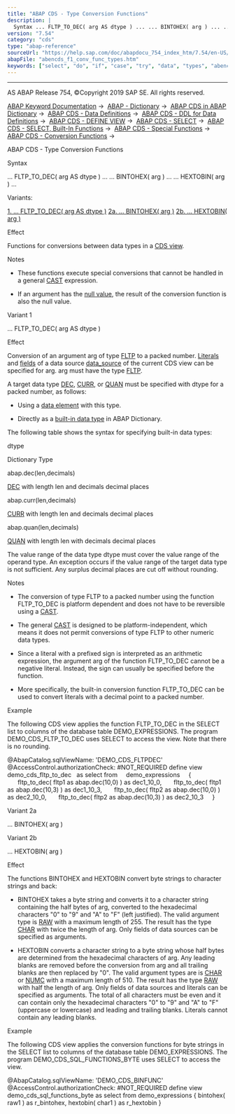 ```yaml
---
title: "ABAP CDS - Type Conversion Functions"
description: |
  Syntax ... FLTP_TO_DEC( arg AS dtype ) ... ... BINTOHEX( arg ) ... ... HEXTOBIN( arg ) ... Variants: 1. ... FLTP_TO_DEC( arg AS dtype )(#!ABAP_VARIANT_1@1@) 2a. ... BINTOHEX( arg )(#!ABAP_VARIANT_2A@2@) 2b. ... HEXTOBIN( arg )(#!ABAP_VARIANT_2B@3@) Effect Functions for conversions between
version: "7.54"
category: "cds"
type: "abap-reference"
sourceUrl: "https://help.sap.com/doc/abapdocu_754_index_htm/7.54/en-US/abencds_f1_conv_func_types.htm"
abapFile: "abencds_f1_conv_func_types.htm"
keywords: ["select", "do", "if", "case", "try", "data", "types", "abencds", "conv", "func"]
---
```


* * *

AS ABAP Release 754, ©Copyright 2019 SAP SE. All rights reserved.

[ABAP Keyword Documentation](https://help.sap.com/doc/abapdocu_754_index_htm/7.54/en-US/abenabap.htm) →  [ABAP - Dictionary](https://help.sap.com/doc/abapdocu_754_index_htm/7.54/en-US/abenabap_dictionary.htm) →  [ABAP CDS in ABAP Dictionary](https://help.sap.com/doc/abapdocu_754_index_htm/7.54/en-US/abencds.htm) →  [ABAP CDS - Data Definitions](https://help.sap.com/doc/abapdocu_754_index_htm/7.54/en-US/abenddic_cds_entities.htm) →  [ABAP CDS - DDL for Data Definitions](https://help.sap.com/doc/abapdocu_754_index_htm/7.54/en-US/abencds_f1_ddl_syntax.htm) →  [ABAP CDS - DEFINE VIEW](https://help.sap.com/doc/abapdocu_754_index_htm/7.54/en-US/abencds_f1_define_view.htm) →  [ABAP CDS - SELECT](https://help.sap.com/doc/abapdocu_754_index_htm/7.54/en-US/abencds_f1_select_statement.htm) →  [ABAP CDS - SELECT, Built-In Functions](https://help.sap.com/doc/abapdocu_754_index_htm/7.54/en-US/abencds_f1_builtin_functions.htm) →  [ABAP CDS - Special Functions](https://help.sap.com/doc/abapdocu_754_index_htm/7.54/en-US/abencds_special_functions.htm) →  [ABAP CDS - Conversion Functions](https://help.sap.com/doc/abapdocu_754_index_htm/7.54/en-US/abencds_f1_conversion_functions.htm) → 

ABAP CDS - Type Conversion Functions

Syntax

... FLTP\_TO\_DEC( arg AS dtype ) ...
... BINTOHEX( arg ) ...
... HEXTOBIN( arg ) ...

Variants:

[1\. ... FLTP\_TO\_DEC( arg AS dtype )](#!ABAP_VARIANT_1@1@)
[2a. ... BINTOHEX( arg )](#!ABAP_VARIANT_2A@2@)
[2b. ... HEXTOBIN( arg )](#!ABAP_VARIANT_2B@3@)

Effect

Functions for conversions between data types in a [CDS view](https://help.sap.com/doc/abapdocu_754_index_htm/7.54/en-US/abencds_view_glosry.htm "Glossary Entry").

Notes

-   These functions execute special conversions that cannot be handled in a general [CAST](https://help.sap.com/doc/abapdocu_754_index_htm/7.54/en-US/abencds_f1_cast_expression.htm) expression.

-   If an argument has the [null value](https://help.sap.com/doc/abapdocu_754_index_htm/7.54/en-US/abennull_value_glosry.htm "Glossary Entry"), the result of the conversion function is also the null value.
    

Variant 1

... FLTP\_TO\_DEC( arg AS dtype )

Effect

Conversion of an argument arg of type [FLTP](https://help.sap.com/doc/abapdocu_754_index_htm/7.54/en-US/abenddic_builtin_types.htm) to a packed number. [Literals](https://help.sap.com/doc/abapdocu_754_index_htm/7.54/en-US/abencds_f1_literal.htm) and [fields](https://help.sap.com/doc/abapdocu_754_index_htm/7.54/en-US/abencds_f1_field.htm) of a data source [data\_source](https://help.sap.com/doc/abapdocu_754_index_htm/7.54/en-US/abencds_f1_data_source.htm) of the current CDS view can be specified for arg. arg must have the type [FLTP](https://help.sap.com/doc/abapdocu_754_index_htm/7.54/en-US/abenddic_builtin_types.htm).

A target data type [DEC](https://help.sap.com/doc/abapdocu_754_index_htm/7.54/en-US/abenddic_builtin_types.htm), [CURR](https://help.sap.com/doc/abapdocu_754_index_htm/7.54/en-US/abenddic_builtin_types.htm), or [QUAN](https://help.sap.com/doc/abapdocu_754_index_htm/7.54/en-US/abenddic_builtin_types.htm) must be specified with dtype for a packed number, as follows:

-   Using a [data element](https://help.sap.com/doc/abapdocu_754_index_htm/7.54/en-US/abendata_element_glosry.htm "Glossary Entry") with this type.

-   Directly as a [built-in data type](https://help.sap.com/doc/abapdocu_754_index_htm/7.54/en-US/abenddic_builtin_types.htm) in ABAP Dictionary.

The following table shows the syntax for specifying built-in data types:

dtype

Dictionary Type

abap.dec(len,decimals)

[DEC](https://help.sap.com/doc/abapdocu_754_index_htm/7.54/en-US/abenddic_builtin_types.htm) with length len and decimals decimal places

abap.curr(len,decimals)

[CURR](https://help.sap.com/doc/abapdocu_754_index_htm/7.54/en-US/abenddic_builtin_types.htm) with length len and decimals decimal places

abap.quan(len,decimals)

[QUAN](https://help.sap.com/doc/abapdocu_754_index_htm/7.54/en-US/abenddic_builtin_types.htm) with length len with decimals decimal places

The value range of the data type dtype must cover the value range of the operand type. An exception occurs if the value range of the target data type is not sufficient. Any surplus decimal places are cut off without rounding.

Notes

-   The conversion of type FLTP to a packed number using the function FLTP\_TO\_DEC is platform dependent and does not have to be reversible using a [CAST](https://help.sap.com/doc/abapdocu_754_index_htm/7.54/en-US/abencds_f1_cast_expression.htm).

-   The general [CAST](https://help.sap.com/doc/abapdocu_754_index_htm/7.54/en-US/abencds_f1_cast_expression.htm) is designed to be platform-independent, which means it does not permit conversions of type FLTP to other numeric data types.

-   Since a literal with a prefixed sign is interpreted as an arithmetic expression, the argument arg of the function FLTP\_TO\_DEC cannot be a negative literal. Instead, the sign can usually be specified before the function.

-   More specifically, the built-in conversion function FLTP\_TO\_DEC can be used to convert literals with a decimal point to a packed number.

Example

The following CDS view applies the function FLTP\_TO\_DEC in the SELECT list to columns of the database table DEMO\_EXPRESSIONS. The program DEMO\_CDS\_FLTP\_TO\_DEC uses SELECT to access the view. Note that there is no rounding.

@AbapCatalog.sqlViewName: 'DEMO\_CDS\_FLTPDEC'
@AccessControl.authorizationCheck: #NOT\_REQUIRED
define view demo\_cds\_fltp\_to\_dec
  as select from
    demo\_expressions
    {
      fltp\_to\_dec( fltp1 as abap.dec(10,0) ) as dec1\_10\_0,
      fltp\_to\_dec( fltp1 as abap.dec(10,3) ) as dec1\_10\_3,
      fltp\_to\_dec( fltp2 as abap.dec(10,0) ) as dec2\_10\_0,
      fltp\_to\_dec( fltp2 as abap.dec(10,3) ) as dec2\_10\_3
    }  

Variant 2a

... BINTOHEX( arg )

Variant 2b

... HEXTOBIN( arg )

Effect

The functions BINTOHEX and HEXTOBIN convert byte strings to character strings and back:

-   BINTOHEX takes a byte string and converts it to a character string containing the half bytes of arg, converted to the hexadecimal characters "0" to "9" and "A" to "F" (left justified). The valid argument type is [RAW](https://help.sap.com/doc/abapdocu_754_index_htm/7.54/en-US/abenddic_builtin_types.htm) with a maximum length of 255. The result has the type [CHAR](https://help.sap.com/doc/abapdocu_754_index_htm/7.54/en-US/abenddic_builtin_types.htm) with twice the length of arg. Only fields of data sources can be specified as arguments.

-   HEXTOBIN converts a character string to a byte string whose half bytes are determined from the hexadecimal characters of arg. Any leading blanks are removed before the conversion from arg and all trailing blanks are then replaced by "0". The valid argument types are is [CHAR](https://help.sap.com/doc/abapdocu_754_index_htm/7.54/en-US/abenddic_builtin_types.htm) or [NUMC](https://help.sap.com/doc/abapdocu_754_index_htm/7.54/en-US/abenddic_builtin_types.htm) with a maximum length of 510. The result has the type [RAW](https://help.sap.com/doc/abapdocu_754_index_htm/7.54/en-US/abenddic_builtin_types.htm) with half the length of arg. Only fields of data sources and literals can be specified as arguments. The total of all characters must be even and it can contain only the hexadecimal characters "0" to "9" and "A" to "F" (uppercase or lowercase) and leading and trailing blanks. Literals cannot contain any leading blanks.

Example

The following CDS view applies the conversion functions for byte strings in the SELECT list to columns of the database table DEMO\_EXPRESSIONS. The program DEMO\_CDS\_SQL\_FUNCTIONS\_BYTE uses SELECT to access the view.

@AbapCatalog.sqlViewName: 'DEMO\_CDS\_BINFUNC'
@AccessControl.authorizationCheck: #NOT\_REQUIRED
define view demo\_cds\_sql\_functions\_byte
as select from
demo\_expressions
{
bintohex( raw1 ) as r\_bintohex,
hextobin( char1 ) as r\_hextobin
}